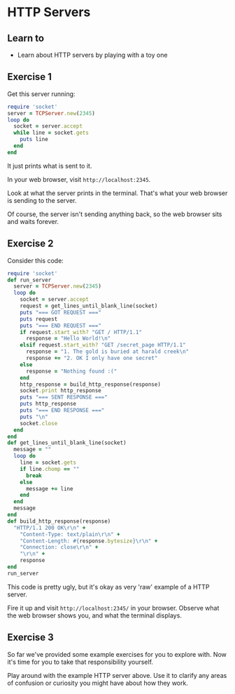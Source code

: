 HTTP Servers
============

## Learn to

* Learn about HTTP servers by playing with a toy one

## Exercise 1

Get this server running:

```ruby
require 'socket'
server = TCPServer.new(2345)
loop do
  socket = server.accept
  while line = socket.gets
    puts line
  end
end
```

It just prints what is sent to it.

In your web browser, visit `http://localhost:2345`.

Look at what the server prints in the terminal. That's what your web browser is sending to the server.

Of course, the server isn't sending anything back, so the web browser sits and waits forever.

## Exercise 2

Consider this code:

```ruby
require 'socket'
def run_server
  server = TCPServer.new(2345)
  loop do
    socket = server.accept
    request = get_lines_until_blank_line(socket)
    puts "=== GOT REQUEST ==="
    puts request
    puts "=== END REQUEST ==="
    if request.start_with? "GET / HTTP/1.1"
      response = "Hello World!\n"
    elsif request.start_with? "GET /secret_page HTTP/1.1"
      response = "1. The gold is buried at harald creek\n"
      response += "2. OK I only have one secret"
    else
      response = "Nothing found :("
    end
    http_response = build_http_response(response)
    socket.print http_response
    puts "=== SENT RESPONSE ==="
    puts http_response
    puts "=== END RESPONSE ==="
    puts "\n"
    socket.close
  end
end
def get_lines_until_blank_line(socket)
  message = ""
  loop do
    line = socket.gets
    if line.chomp == ""
      break
    else
      message += line
    end
  end
  message
end
def build_http_response(response)
  "HTTP/1.1 200 OK\r\n" +
    "Content-Type: text/plain\r\n" +
    "Content-Length: #{response.bytesize}\r\n" +
    "Connection: close\r\n" +
    "\r\n" +
    response
end
run_server
```

This code is pretty ugly, but it's okay as very 'raw' example of a HTTP server.

Fire it up and visit `http://localhost:2345/` in your browser. Observe what the web browser shows you, and what the terminal displays.

## Exercise 3

So far we've provided some example exercises for you to explore with. Now it's time for you to take that responsibility yourself.

Play around with the example HTTP server above. Use it to clarify any areas of confusion or curiosity you might have about how they work.
